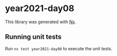 # year2021-day08

This library was generated with [Nx](https://nx.dev).

## Running unit tests

Run `nx test year2021-day08` to execute the unit tests.
